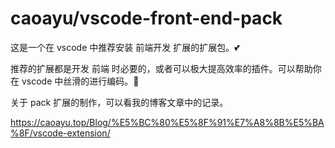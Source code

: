 # caoayu/vscode-front-end-pack 

这是一个在 vscode 中推荐安装 前端开发 扩展的扩展包。💕

推荐的扩展都是开发 前端 时必要的，或者可以极大提高效率的插件。可以帮助你在 vscode 中丝滑的进行编码。🤣


关于 pack 扩展的制作，可以看我的博客文章中的记录。

https://caoayu.top/Blog/%E5%BC%80%E5%8F%91%E7%A8%8B%E5%BA%8F/vscode-extension/